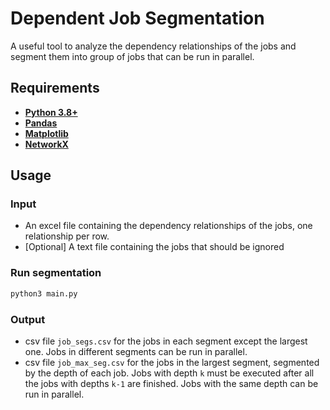 # Dependent Job Segmentation

A useful tool to analyze the dependency relationships of the jobs and segment them into group of jobs that can be run in parallel. 

## Requirements
- **[Python 3.8+](https://docs.python.org/3/using/index.html)**
- **[Pandas](https://pandas.pydata.org/docs/getting_started/index.html#installation)**
- **[Matplotlib](https://matplotlib.org/stable/index.html#installation)**
- **[NetworkX](https://networkx.org/documentation/stable/install.html)**

## Usage

### Input
- An excel file containing the dependency relationships of the jobs, one relationship per row. 
- \[Optional\] A text file containing the jobs that should be ignored

### Run segmentation
```bash
python3 main.py
```

### Output
- csv file `job_segs.csv` for the jobs in each segment except the largest one. Jobs in different segments can be run in parallel.
- csv file `job_max_seg.csv` for the jobs in the largest segment, segmented by the depth of each job. Jobs with depth `k` must be executed after all the jobs with depths `k-1` are finished. Jobs with the same depth can be run in parallel.
